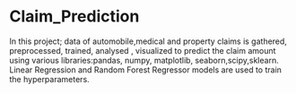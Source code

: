 # Claim_Prediction
In this project; data of automobile,medical and property claims is gathered, preprocessed, trained,  analysed , visualized to predict the claim amount using various libraries:pandas, numpy, matplotlib, seaborn,scipy,sklearn. Linear Regression and Random Forest Regressor  models are used to train the hyperparameters. 

